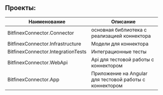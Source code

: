 ## Проекты:
|Наименование|Описание|
|--|--|
|BitfinexConnector.Connector|основная библиотека с реализацией коннектора|
|BitfinexConnector.Infrastructure|Модели для коннектора|
|BitfinexConnector.IntegrationTests|Интеграционные тесты|
|BitfinexConnector.WebApi|Api для тестовой работы с коннектором|
|BitfinexConnector.App|Приложение на Angular для тестовой работы с коннектором|
